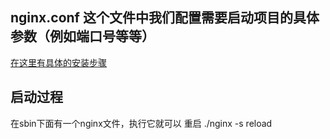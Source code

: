 ## nginx.conf 这个文件中我们配置需要启动项目的具体参数（例如端口号等等）

[在这里有具体的安装步骤](https://www.cnblogs.com/kunhu/p/3633002.html)

## 启动过程

在sbin下面有一个nginx文件，执行它就可以
重启 ./nginx -s reload